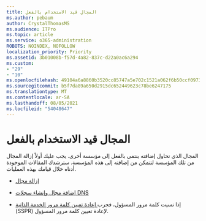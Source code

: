 ```yaml
---
title: المجال قيد الاستخدام بالفعل
ms.author: pebaum
author: CrystalThomasMS
ms.audience: ITPro
ms.topic: article
ms.service: o365-administration
ROBOTS: NOINDEX, NOFOLLOW
localization_priority: Priority
ms.assetid: 3b01008b-f57d-4a82-837c-d22a0ac6a294
ms.custom:
- "29"
- "10"
ms.openlocfilehash: 49104a6a8860b3520cc85747a5e702c1521a062f6b50ccf09738c4f0343d528e
ms.sourcegitcommit: b5f7da89a650d2915dc652449623c78be6247175
ms.translationtype: MT
ms.contentlocale: ar-SA
ms.lasthandoff: 08/05/2021
ms.locfileid: "54048647"
---
```

# <a name="the-domain-is-already-in-use"></a>المجال قيد الاستخدام بالفعل

المجال الذي تحاول إضافته ينتمي بالفعل إلى مؤسسة أخرى. يجب عليك أولاً إزالة المجال من تلك المؤسسة لتتمكن من إضافته إلى هذه المؤسسة. سترشدك المقالات الموجودة أدناه خلال قيامك بهذه العمليات.
  
- [إزالة مجال](https://docs.microsoft.com/microsoft-365/admin/get-help-with-domains/remove-a-domain)

- [إضافة مجال وإنشاء سجلات DNS](https://docs.microsoft.com/microsoft-365/admin/get-help-with-domains/create-dns-records-at-any-dns-hosting-provider)

- إذا نسيت كلمة مرور المسؤول، فجرب[ إعادة تعيين كلمة مرور الخدمة الذاتية ](https://passwordreset.microsoftonline.com/)(SSPR) لإعادة تعيين كلمة مرور المسؤول.
